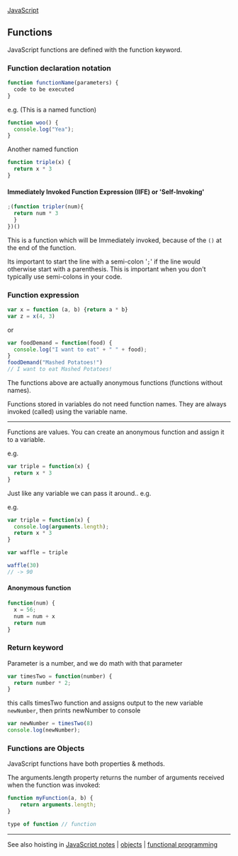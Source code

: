 [JavaScript](index.md)

## Functions

JavaScript functions are defined with the function keyword.

### Function declaration notation
```javascript
function functionName(parameters) {
  code to be executed
}
```
e.g. (This is a named function)
```javascript
function woo() {
  console.log("Yea");
}
```

Another named function
```javascript
function triple(x) {
  return x * 3
}
```

#### Immediately Invoked Function Expression (IIFE) or 'Self-Invoking'
```javascript
;(function tripler(num){
  return num * 3
  }
})()
```
This is a function which will be Immediately invoked, because of the `()` at the end of the function.

Its important to start the line with a semi-colon '`;`' if the line would otherwise start with a parenthesis. This is important when you don't typically use semi-colons in your code.

### Function expression
```javascript
var x = function (a, b) {return a * b}
var z = x(4, 3)
```
or
```javascript
var foodDemand = function(food) {
  console.log("I want to eat" + " " + food);
}
foodDemand("Mashed Potatoes!")
// I want to eat Mashed Potatoes!
```

The functions above are actually anonymous functions (functions without names).

Functions stored in variables do not need function names. They are always invoked (called) using the variable name.

---

Functions are values. You can create an anonymous function and assign it to a variable.

e.g.
```javascript
var triple = function(x) {
  return x * 3
}
```
Just like any variable we can pass it around.. e.g.

e.g.
```javascript
var triple = function(x) {
  console.log(arguments.length);
  return x * 3
}

var waffle = triple

waffle(30)
// -> 90
```

#### Anonymous function
```javascript
function(num) {
  x = 56;
  num = num + x
  return num
}
```

### Return keyword
Parameter is a number, and we do math with that parameter
```javascript
var timesTwo = function(number) {
  return number * 2;
}
```
this calls timesTwo function and assigns output to the new variable `newNumber`, then prints newNumber to console
```javascript
var newNumber = timesTwo(8)
console.log(newNumber);
```

### Functions are Objects

JavaScript functions have both properties & methods.

The arguments.length property returns the number of arguments received when the function was invoked:

```javascript
function myFunction(a, b) {
    return arguments.length;
}
```

```javascript
type of function // function
```
---


See also hoisting in [JavaScript notes](index.md) | [objects](objects.md) | [functional programming](../functional.md)
